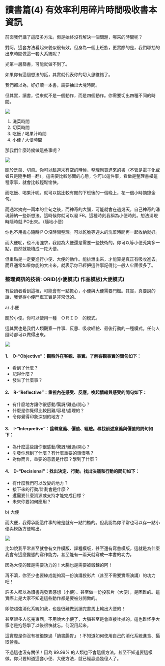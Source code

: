 # 讀書篇(4) 有效率利用碎片時間吸收書本資訊

前面我們講了這麼多方法。但是始終沒有解決一個問題，哪來的時間呢？

對阿，這套方法看起來貌似很有效。但身為一個上班族，更實際的是，我們哪抽的出來時間做這一套大系統呢？

光第一層篩書，可能就做不到了。

如果你有這個想法的話，其實就代表你的切入思維錯了。

我們都以為，好好讀一本書，需要抽出大塊時間。

但其實，讀書，從來就不是一個動作，而是四個動作。你需要切出四種不同的時間。

![](images/20211024113055.png)

1. 洗菜時間
2. 切菜時間
3. 吃飯 / 喝果汁時間
4. 小便 / 大便時間

那我們什麼時候做這些事呢？

![](images/20211024113107.png)

關於洗菜、切菜。你可以趁週末有空的時候，整理剛買進來的書（不管是電子化或者只是隨手翻一翻）。這需要比較悠閒的心態，你可以這件事，看做是整理書櫃這種家事，就會比較輕鬆愉快。

而吃飯、喝果汁呢。就可以挑比較有閒的下班後的一個晚上，花一個小時摘錄金句。

而通常摘完一兩本的金句之後，而神奇的大腦，可能就會在過幾天，自己神奇的湧現歸納一些新想法。這時候你就可以發 FB。這種時刻我稱為小便時刻。想法湧現時隨時就 PO出來。（隨地小便）

你也不用擔心隨時ＰＯ沒時間整理。可以乾脆等週末的洗菜時間再一起收納就好。

而大便呢，也不用強求，我認為大便還是需要一些技術的。你可以等小便蒐集多一點，自然就能積成一陀大便。

但重點是一定要進行小便、大便的動作。能排泄出來，才能算是真正有吸收進去。而且通常如果你能夠大出來，就表示你已經把這件事記得比一般人牢固很多了。

### 整理資訊的技術: ORID(小便模式) 作品模板(大便模式)

有些讀者看到這裡，可能會有一點擔心，小便與大便需要門檻。其實，真要說的話，我覺得小便門檻其實是非常低的。

a) 小便

關於小便。你可以使用一種　ＯＲＩＤ　的模式。

這其實也是我們人類觀察一件事、反思、吸收經驗、最後行動的一種模式。任何人隨時都可以做得出來。

![](images/20211024113127.png)

#### 1.　O-“Objective”：觀察外在客觀、事實。了解客觀事實的問句如下：

* 看到了什麼？
* 記得什麼？
* 發生了什麼事？

#### 2.　R-“Reflective”：重視內在感受、反應。喚起情緒與感受的問句如下：

* 有什麼地方讓你很感動/驚訝/難過/開心？
* 什麼是你覺得比較困難/容易/處理的？
* 令你覺得印象深刻的地方？

#### 3.　I-“Interpretive”：詮釋意義、價值、經驗。尋找前述意義與價值的問句如下：

* 為什麼這些讓你很感動/驚訝/難過/開心？
* 引發你想到了什麼？有什麼重要的領悟嗎？
* 對你而言，重要的意義是什麼？學到了什麼？

#### 4.　D-“Decisional”：找出決定、行動。找出決議和行動的問句如下：

* 有什麼我們可以改變的地方？
* 接下來的行動/計劃會是什麼？
* 還需要什麼資源或支持才能完成目標？
* 未來你要如何應用？

b) 大便

而大便，我得承認這件事的確是就有一點門檻的。但我認為你平常也可以存一點小便與模版方便輸出。

![](images/20211024113141.png)

比如說我平常甚至就會有文件模版、課程模版，甚至還有寫書模版。這就是為什麼我會有這麼變態的寫作能力，甚至能有一兩天就寫成一本書的功力。

因為大便的確是需要功力的！大腸也是需要被鍛鍊的阿！

再不濟，你至少也要練成能夠寫一份演講投影片（甚至不需要實際演講）的功力吧！

許多人都以為讀書完發表感想（小便）、甚至做一份投影片（大便），是困難的。這實際上是大家不知道這些動作都是要被分開做的。

即使超強消化系統如我，也是很難做到讀完書馬上輸出大便的！

甚至很多人吃完東西，不用說大小便了，大腦甚至是會直接吐掉的。這也難怪乎大家老是抱怨學了以後很快就忘。何況用起來。

這實際是你沒有被鍛鍊過「讀書腸胃」！不知道如何使用自己的消化系統進食、攝取營養。

不過這也沒有關係！因為 99.99% 的人類也不會這個方法，甚至不知道要這樣做。你只要知道這套小便、大便方法，就已經贏過幾億人了。
